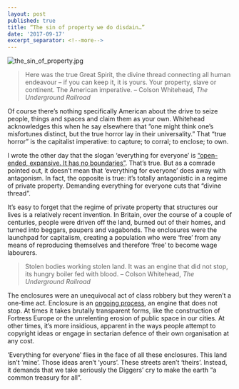 ```yaml
---
layout: post
published: true
title: “The sin of property we do disdain…”
date: '2017-09-17'
excerpt_separator: <!--more-->
---
```

![the_sin_of_property.jpg]({{site.baseurl}}/img/the_sin_of_property.jpg)


> Here was the true Great Spirit, the divine thread connecting all human endeavour – if you can keep it, it is yours. Your property, slave or continent. The American imperative.<!--more-->
– Colson Whitehead, _The Underground Railroad_

Of course there’s nothing specifically American about the drive to seize people, things and spaces and claim them as your own. Whitehead acknowledges this when he say elsewhere that “one might think one’s misfortunes distinct, but the true horror lay in their universality.” That “true horror” is the capitalist imperative: to capture; to corral; to enclose; to own.

I wrote the other day that the slogan ‘everything for everyone’ is [“open-ended, expansive. It has no boundaries”](http://www.everythingforeveryone.org.uk/why). That’s true. But as a comrade pointed out, it doesn’t mean that ‘everything for everyone’ does away with antagonism. In fact, the opposite is true: it’s totally antagonistic in a regime of private property. Demanding everything for everyone cuts that “divine thread”.

It’s easy to forget that the regime of private property that structures our lives is a relatively recent invention. In Britain, over the course of a couple of centuries, people were driven off the land, burned out of their homes, and turned into beggars, paupers and vagabonds. The enclosures were the launchpad for capitalism, creating a population who were ‘free’ from any means of reproducing themselves and therefore ‘free’ to become wage labourers.

> Stolen bodies working stolen land. It was an engine that did not stop, its hungry boiler fed with blood.
– Colson Whitehead, _The Underground Railroad_

The enclosures were an unequivocal act of class robbery but they weren’t a one-time act. Enclosure is an [ongoing process](http://www.midnightnotes.org/newenclos.html), an engine that does not stop. At times it takes brutally transparent forms, like the construction of Fortress Europe or the unrelenting erosion of public space in our cities. At other times, it’s more insidious, apparent in the ways people attempt to copyright ideas or engage in sectarian defence of their own organisation at any cost.

‘Everything for everyone’ flies in the face of all these enclosures. This land isn’t ‘mine’. Those ideas aren’t ‘yours’. These streets aren’t ‘theirs’. Instead, it demands that we take seriously the Diggers’ cry to make the earth “a common treasury for all”.
